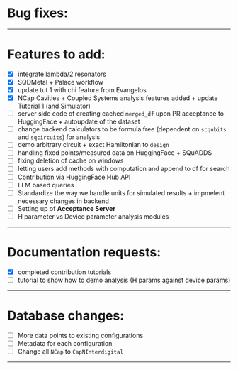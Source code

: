 # Bug fixes:

---

# Features to add:

- [x] integrate lambda/2 resonators
- [x] SQDMetal + Palace workflow
- [x] update tut 1 with chi feature from Evangelos
- [x] NCap Cavities + Coupled Systems analysis features added + update Tutorial 1 (and Simulator)
- [ ] server side code of creating cached `merged_df` upon PR acceptance to HuggingFace + autoupdate of the dataset
- [ ] change backend calculators to be formula free (dependent on `scqubits` and `sqcircuits`) for analysis
- [ ] demo arbitrary circuit + exact Hamiltonian to `design`
- [ ] handling fixed points/measured data on HuggingFace + SQuADDS
- [ ] fixing deletion of cache on windows
- [ ] letting users add methods with computation and append to df for search
- [ ] Contribution via HuggingFace Hub API
- [ ] LLM based queries
- [ ] Standardize the way we handle units for simulated results + impmelent necessary changes in backend
- [ ] Setting up of **Acceptance Server**
- [ ] H parameter vs Device parameter analysis modules

---

# Documentation requests:

- [x] completed contribution tutorials
- [ ] tutorial to show how to demo analysis (H params against device params)

---

# Database changes:

- [ ] More data points to existing configurations
- [ ] Metadata for each configuration
- [ ] Change all `NCap` to `CapNInterdigital`

---
